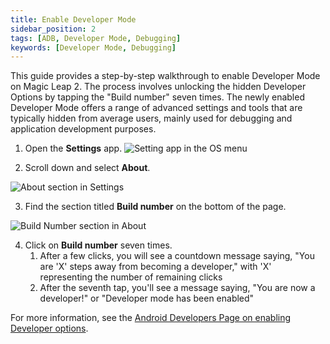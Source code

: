 ```yaml
---
title: Enable Developer Mode
sidebar_position: 2
tags: [ADB, Developer Mode, Debugging]
keywords: [Developer Mode, Debugging]
---
```


This guide provides a step-by-step walkthrough to enable Developer Mode on Magic Leap 2. The process involves unlocking the hidden Developer Options by tapping the "Build number" seven times. The newly enabled Developer Mode offers a range of advanced settings and tools that are typically hidden from average users, mainly used for debugging and application development purposes.

1. Open the **Settings** app.
![Setting app in the OS menu](/img/developer-mode/settings.png)

1. Scroll down and select **About**.

![About section in Settings](/img/developer-mode/settings-about.png)

3. Find the section titled **Build number** on the bottom of the page.

![Build Number section in About](/img/developer-mode/build-number.png)

4. Click on **Build number** seven times.
   1. After a few clicks, you will see a countdown message saying, "You are 'X' steps away from becoming a developer," with 'X' representing the number of remaining clicks
   2. After the seventh tap, you'll see a message saying, "You are now a developer!" or "Developer mode has been enabled"

For more information, see the [Android Developers Page on enabling Developer options](https://developer.android.com/studio/debug/dev-options).
